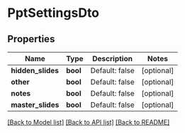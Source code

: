 # PptSettingsDto

## Properties
Name | Type | Description | Notes
------------ | ------------- | ------------- | -------------
**hidden_slides** | **bool** | Default: false | [optional] 
**other** | **bool** | Default: false | [optional] 
**notes** | **bool** | Default: false | [optional] 
**master_slides** | **bool** | Default: false | [optional] 

[[Back to Model list]](../README.md#documentation-for-models) [[Back to API list]](../README.md#documentation-for-api-endpoints) [[Back to README]](../README.md)

